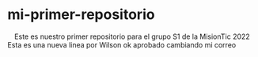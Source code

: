 # mi-primer-repositorio
<div align="center">
Este es nuestro primer repositorio para el grupo S1 de la MisionTic 2022
</div>
Esta es una nueva linea por Wilson
ok aprobado
cambiando mi correo

